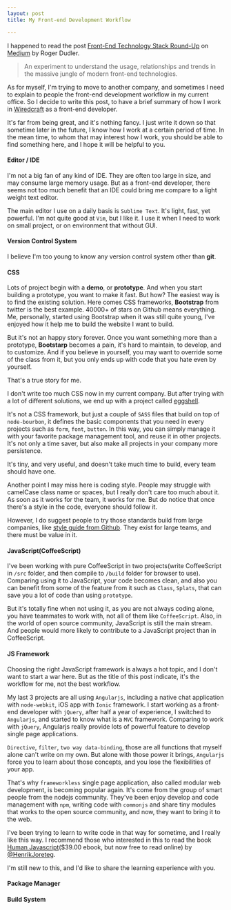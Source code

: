 ```yaml
---
layout: post
title: My Front-end Development Workflow

---
```


I happened to read the post [Front-End Technology Stack Round-Up](https://medium.com/@rogerdudler/front-end-technology-stack-survey-2014-809f7a8c92f3) on [Medium](https://medium.com) by Roger Dudler.

> An experiment to understand the usage, relationships and trends in the massive jungle of modern front-end technologies.

As for myself, I'm trying to move to another company, and sometimes I need to explain to people the front-end development workflow in my current office. So I decide to write this post, to have a brief summary of how I work in [Wiredcraft](http://wiredcraft.com) as a front-end developer.

It's far from being great, and it's nothing fancy. I just write it down so that sometime later in the future, I know how I work at a certain period of time. In the mean time, to whom that may interest how I work, you should be able to find something here, and I hope it will be helpful to you.

#### Editor / IDE

I'm not a big fan of any kind of IDE. They are often too large in size, and may consume large memory usage. But as a front-end developer, there seems not too much benefit that an IDE could bring me compare to a light weight text editor.

The main editor I use on a daily basis is `Sublime Text`. It's light, fast, yet powerful. I'm not quite good at `Vim`, but I like it. I use it when I need to work on small project, or on environment that without GUI.

#### Version Control System

I believe I'm too young to know any version control system other than **git**.

#### CSS

Lots of project begin with a **demo**, or **prototype**. And when you start building a prototype, you want to make it fast. But how? The easiest way is to find the existing solution. Here comes CSS frameworks, **Bootstrap** from twitter is the best example. 40000+ of stars on Github means everything. Me, personally, started using Bootstrap when it was still quite young, I've enjoyed how it help me to build the website I want to build.

But it's not an happy story forever. Once you want something more than a prototype, **Bootstarp** becomes a pain, it's hard to maintain, to develop, and to customize. And if you believe in yourself, you may want to override some of the class from it, but you only ends up with code that you hate even by yourself.

That's a true story for me.

I don't write too much CSS now in my current company. But after trying with a lot of different solutions, we end up with a project called [eggshell](https://github.com/Wiredcraft/eggshell).

It's not a CSS framework, but just a couple of `SASS` files that build on top of `node-bourbon`, it defines the basic components that you need in every projects such as `form`, `font`, `button`. In this way, you can simply manage it with your favorite package management tool, and reuse it in other projects. It's not only a time saver, but also make all projects in your company more persistence.

It's tiny, and very useful, and doesn't take much time to build, every team should have one.

Another point I may miss here is coding style. People may struggle with camelCase class name or  spaces, but I really don't care too much about it. As soon as it works for the team, it works for me. But do notice that once there's a style in the code, everyone should follow it.

However, I do suggest people to try those standards build from large companies, like [style guide from Github](https://github.com/styleguide/css). They exist for large teams, and there must be value in it. 

#### JavaScript(CoffeeScript)

I've been working with pure CoffeeScript in two projects(write CoffeeScript in `/src` folder, and then compile to `/build` folder for browser to use). Comparing using it to JavaScript, your code becomes clean, and also you can benefit from some of the feature from it such as `Class`, `Splats`, that can save you a lot of code than using `prototype`.

But it's totally fine when not using it, as you are not always coding alone, you have teammates to work with, not all of them like `CoffeeScript`. Also, in the world of open source community, JavaScript is still the main stream. And people would more likely to contribute to a JavaScript project than in CoffeeScript.

#### JS Framework

Choosing the right JavaScript framework is always a hot topic, and I don't want to start a war here. But as the title of this post indicate, it's the workflow for me, not the best workflow.

My last 3 projects are all using `Angularjs`, including  a native chat application with `node-webkit`, iOS app with `Ionic` framework. I start working as a front-end developer with `jQuery`, after half a year of experience, I switched to `Angularjs`, and started to know what is a `MVC` framework. Comparing to work with `jQuery`, Angularjs really provide lots of powerful feature to develop single page applications.

`Directive`, `filter`, `two way data-binding`, those are all functions that myself alone can't write on my own. But alone with those power it brings, `Angularjs` force you to learn about those concepts, and you lose the flexibilities of your app.

That's why `frameworkless` single page application, also called modular web development, is becoming popular again. It's come from the group of smart people from the nodejs community. They've been enjoy develop and code management with `npm`, writing code with `commonjs` and share tiny modules that works to the open source community, and now, they want to bring it to the web.

I've been trying to learn to write code in that way for sometime, and I really like this way. I recommend those who interested in this to read the book [Human Javascript](read.humanjavascript.com)($39.00 ebook, but now free to read online) by [@HenrikJoreteg](http://twitter.com/henrikjoreteg).

I'm still new to this, and I'd like to share the learning experience with you.

#### Package Manager

#### Build System


